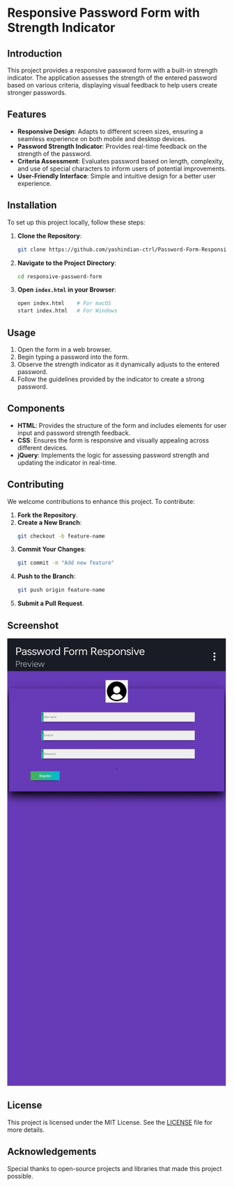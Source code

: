 

# Responsive Password Form with Strength Indicator

## Introduction

This project provides a responsive password form with a built-in strength indicator. The application assesses the strength of the entered password based on various criteria, displaying visual feedback to help users create stronger passwords.

## Features

- **Responsive Design**: Adapts to different screen sizes, ensuring a seamless experience on both mobile and desktop devices.
- **Password Strength Indicator**: Provides real-time feedback on the strength of the password.
- **Criteria Assessment**: Evaluates password based on length, complexity, and use of special characters to inform users of potential improvements.
- **User-Friendly Interface**: Simple and intuitive design for a better user experience.

## Installation

To set up this project locally, follow these steps:

1. **Clone the Repository**:
    ```bash
    git clone https://github.com/yashindian-ctrl/Password-Form-Responsive-
    ```
2. **Navigate to the Project Directory**:
    ```bash
    cd responsive-password-form
    ```
3. **Open `index.html` in your Browser**:
    ```bash
    open index.html    # For macOS
    start index.html   # For Windows
    ```

## Usage

1. Open the form in a web browser.
2. Begin typing a password into the form.
3. Observe the strength indicator as it dynamically adjusts to the entered password.
4. Follow the guidelines provided by the indicator to create a strong password.

## Components

- **HTML**: Provides the structure of the form and includes elements for user input and password strength feedback.
- **CSS**: Ensures the form is responsive and visually appealing across different devices.
- **jQuery**: Implements the logic for assessing password strength and updating the indicator in real-time.

## Contributing

We welcome contributions to enhance this project. To contribute:

1. **Fork the Repository**.
2. **Create a New Branch**: 
    ```bash
    git checkout -b feature-name
    ```
3. **Commit Your Changes**: 
    ```bash
    git commit -m "Add new feature"
    ```
4. **Push to the Branch**: 
    ```bash
    git push origin feature-name
    ```
5. **Submit a Pull Request**.

## Screenshot
![Password Form Screenshot](asset.jpg)

## License

This project is licensed under the MIT License. See the [LICENSE](LICENSE) file for more details.

## Acknowledgements

Special thanks to open-source projects and libraries that made this project possible.
